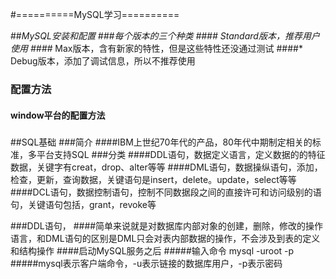 #==========MySQL学习==========

##*MySQL安装和配置
 ###*每个版本的三个种类 
   ####* Standard版本，推荐用户使用
   ####* Max版本，含有新家的特性，但是这些特性还没通过测试
   ####* Debug版本，添加了调试信息，所以不推荐使用
 
 ### 配置方法
 #### window平台的配置方法
 #####
 
 ##SQL基础
 ###简介
 ####IBM上世纪70年代的产品，80年代中期制定相关的标准，多平台支持SQL
 ###分类
 ####DDL语句，数据定义语言，定义数据的的特征数据，关键字有creat，drop、alter等等
 ####DML语句，数据操纵语句，添加，检查，更新，查询数据，关键语句是insert，delete。update，select等等
 ####DCL语句，数据控制语句，控制不同数据段之间的直接许可和访问级别的语句，关键语句包括，grant，revoke等
 
 ###DDL语句，
 ####简单来说就是对数据库内部对象的创建，删除，修改的操作语言，和DML语句的区别是DML只会对表内部数据的操作，不会涉及到表的定义和结构操作
 ####启动MySQL服务之后
 #####输入命令 mysql -uroot -p
 #####mysql表示客户端命令，-u表示链接的数据库用户，-p表示密码
 
     
   
   